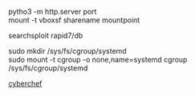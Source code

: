 pytho3 -m http.server port <br>
mount -t vboxsf sharename mountpoint

searchsploit
rapid7/db

sudo mkdir /sys/fs/cgroup/systemd<br>
sudo mount -t cgroup -o none,name=systemd cgroup /sys/fs/cgroup/systemd

[cyberchef](https://gchq.github.io/CyberChef/#input=fTW4XuQ1LthpK%2BwuUTt6Lk8uZs5t4U0u%2Bt0uss592GA)

